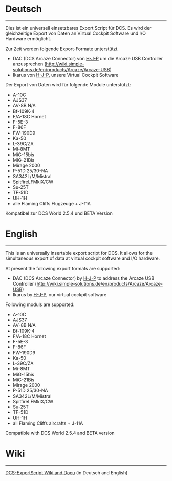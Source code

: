 # Deutsch
---
Dies ist ein universell einsetzbares Export Script für DCS.
Es wird der gleichzeitige Export von Daten an Virtual Cockpit Software und I/O Hardware ermöglicht.

Zur Zeit werden folgende Export-Formate unterstützt.
- DAC (DCS Arcaze Connector) von [H-J-P](https://github.com/H-J-P/DAC/) um die Arcaze USB Controller anzusprechen (http://wiki.simple-solutions.de/en/products/Arcaze/Arcaze-USB)
- Ikarus von [H-J-P](https://github.com/H-J-P/Ikarus), unsere Virtual Cockpit Software

Der Export von Daten wird für folgende Module unterstützt:
- A-10C
- AJS37
- AV-8B N/A
- Bf-109K-4
- F/A-18C Hornet
- F-5E-3
- F-86F
- FW-190D9
- Ka-50
- L-39C/ZA
- Mi-8MT
- MiG-15bis
- MiG-21Bis
- Mirage 2000
- P-51D 25/30-NA
- SA342L/M/Mistral
- SpitfireLFMkIX/CW
- Su-25T
- TF-51D
- UH-1H
- alle Flaming Cliffs Flugzeuge + J-11A

Kompatibel zur DCS World 2.5.4 und BETA Version

# English
---
This is an universally insertable export script for DCS. It allows for the simultaneous export of data at virtual cockpit software and I/O hardware.

At present the following export formats are supported:
- DAC (DCS Arcaze Connector) by [H-J-P](https://github.com/H-J-P/DAC/) to address the Arcaze USB Controller (http://wiki.simple-solutions.de/en/products/Arcaze/Arcaze-USB)
- Ikarus by [H-J-P](https://github.com/H-J-P/Ikarus), our virtual cockpit software

Following moduls are supported:
- A-10C
- AJS37
- AV-8B N/A
- Bf-109K-4
- F/A-18C Hornet
- F-5E-3
- F-86F
- FW-190D9
- Ka-50
- L-39C/ZA
- Mi-8MT
- MiG-15bis
- MiG-21Bis
- Mirage 2000
- P-51D 25/30-NA
- SA342L/M/Mistral
- SpitfireLFMkIX/CW
- Su-25T
- TF-51D
- UH-1H
- all Flaming Cliffs aircrafts + J-11A

Compatible with DCS World 2.5.4 and BETA version

# Wiki
---
[DCS-ExportScript Wiki and Docu](https://github.com/s-d-a/DCS-ExportScripts/wiki) (in Deutsch and English)
